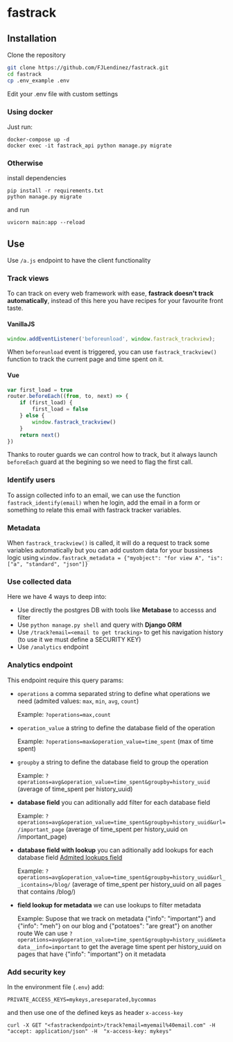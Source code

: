 # fastrack

## Installation

Clone the repository

``` Bash 
git clone https://github.com/FJLendinez/fastrack.git
cd fastrack
cp .env_example .env
```

Edit your .env file with custom settings


### Using docker

Just run:
```
docker-compose up -d
docker exec -it fastrack_api python manage.py migrate
```

### Otherwise
install dependencies

```
pip install -r requirements.txt
python manage.py migrate
```

and run

`uvicorn main:app --reload`

## Use

Use `/a.js` endpoint to have the client functionality

### Track views

To can track on every web framework with ease, **fastrack doesn't track automatically**, instead of this here you have recipes for your favourite front taste. 

#### VanillaJS

```js
window.addEventListener('beforeunload', window.fastrack_trackview);
```
When `beforeunload` event is triggered, you can use `fastrack_trackview()` function to track the current page and time spent on it.

#### Vue

```js
var first_load = true
router.beforeEach((from, to, next) => {
    if (first_load) {
        first_load = false
    } else {
        window.fastrack_trackview()
    }
    return next() 
})
```
Thanks to router guards we can control how to track, but it always launch `beforeEach` guard at the begining so we need to flag the first call.

### Identify users

To assign collected info to an email, we can use the function `fastrack_identify(email)` when he login, add the email in a form or something to relate this email with fastrack tracker variables.


### Metadata

When `fastrack_trackview()` is called, it will do a request to track some variables automatically but you can add custom data for your bussiness logic using `window.fastrack_metadata = {"myobject": "for view A", "is": ["a", "standard", "json"]}`

### Use collected data 

Here we have 4 ways to deep into:

*  Use directly the postgres DB with tools like **Metabase** to accesss and filter
*  Use `python manage.py shell` and query with **Django ORM**
*  Use `/track?email=<email to get tracking>` to get his navigation history (to use it we must define a SECURITY KEY)
*  Use `/analytics` endpoint

### Analytics endpoint

This endpoint require this query params:

*  `operations` a comma separated string to define what operations we need (admited values: `max`, `min`, `avg`, `count`) 

    Example: `?operations=max,count`
*  `operation_value` a string to define the database field of the operation

    Example: `?operations=max&operation_value=time_spent` (max of time spent)
*  `groupby` a string to define the database field to group the operation

    Example: `?operations=avg&operation_value=time_spent&groupby=history_uuid` (average of time_spent per history_uuid)
    
*  **database field** you can aditionally add filter for each database field

    Example: `?operations=avg&operation_value=time_spent&groupby=history_uuid&url=/important_page` (average of time_spent per history_uuid on /important_page)
*  **database field with lookup** you can aditionally add lookups for each database field [Admited lookups field](https://docs.djangoproject.com/en/3.0/ref/models/querysets/#field-lookups)

    Example: `?operations=avg&operation_value=time_spent&groupby=history_uuid&url__icontains=/blog/` (average of time_spent per history_uuid on all pages that contains /blog/)
    
*  **field lookup for metadata** we can use lookups to filter metadata 

    Example:
    Supose that we track on metadata {"info": "important"} and {"info": "meh"} on our blog and {"potatoes": "are great"} on another route
    We can use `?operations=avg&operation_value=time_spent&groupby=history_uuid&metadata__info=important` to get the average time spent per history_uuid on pages that have {"info": "important"} on it metadata

### Add security key

In the environment file (`.env`) add:

```
PRIVATE_ACCESS_KEYS=mykeys,areseparated,bycommas
```

and then use one of the defined keys as header `x-access-key`

```
curl -X GET "<fastrackendpoint>/track?email=myemail%40email.com" -H  "accept: application/json" -H  "x-access-key: mykeys"
```
